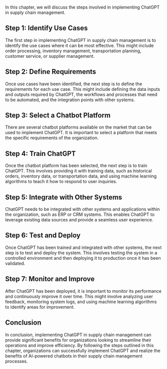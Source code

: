 
In this chapter, we will discuss the steps involved in implementing ChatGPT in supply chain management.

Step 1: Identify Use Cases
--------------------------

The first step in implementing ChatGPT in supply chain management is to identify the use cases where it can be most effective. This might include order processing, inventory management, transportation planning, customer service, or supplier management.

Step 2: Define Requirements
---------------------------

Once use cases have been identified, the next step is to define the requirements for each use case. This might include defining the data inputs and outputs required by ChatGPT, the workflows and processes that need to be automated, and the integration points with other systems.

Step 3: Select a Chatbot Platform
---------------------------------

There are several chatbot platforms available on the market that can be used to implement ChatGPT. It is important to select a platform that meets the specific requirements of the organization.

Step 4: Train ChatGPT
---------------------

Once the chatbot platform has been selected, the next step is to train ChatGPT. This involves providing it with training data, such as historical orders, inventory data, or transportation data, and using machine learning algorithms to teach it how to respond to user inquiries.

Step 5: Integrate with Other Systems
------------------------------------

ChatGPT needs to be integrated with other systems and applications within the organization, such as ERP or CRM systems. This enables ChatGPT to leverage existing data sources and provide a seamless user experience.

Step 6: Test and Deploy
-----------------------

Once ChatGPT has been trained and integrated with other systems, the next step is to test and deploy the system. This involves testing the system in a controlled environment and then deploying it to production once it has been validated.

Step 7: Monitor and Improve
---------------------------

After ChatGPT has been deployed, it is important to monitor its performance and continuously improve it over time. This might involve analyzing user feedback, monitoring system logs, and using machine learning algorithms to identify areas for improvement.

Conclusion
----------

In conclusion, implementing ChatGPT in supply chain management can provide significant benefits for organizations looking to streamline their operations and improve efficiency. By following the steps outlined in this chapter, organizations can successfully implement ChatGPT and realize the benefits of AI-powered chatbots in their supply chain management processes.
